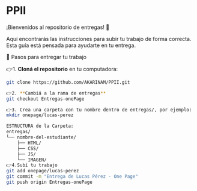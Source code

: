 # PPII
¡Bienvenidos al repositorio de entregas! 🎉

Aquí encontrarás las instrucciones para subir tu trabajo de forma correcta. Esta guía está pensada para ayudarte en tu entrega.

📌 Pasos para entregar tu trabajo

👉1. **Cloná el repositorio** en tu computadora:

```bash
git clone https://github.com/AKARINAM/PPII.git

👉2. **Cambiá a la rama de entregas**
git checkout Entregas-onePage

👉3. Crea una carpeta con tu nombre dentro de entregas/, por ejemplo:
mkdir onepage/lucas-perez

ESTRUCTURA de la Carpeta:
entregas/
└── nombre-del-estudiante/
    ├── HTML/
    ├── CSS/
    ├── JS/
    └── IMAGEN/
👉4.Subí tu trabajo
git add onepage/lucas-perez
git commit -m "Entrega de Lucas Pérez - One Page"
git push origin Entregas-onePage

